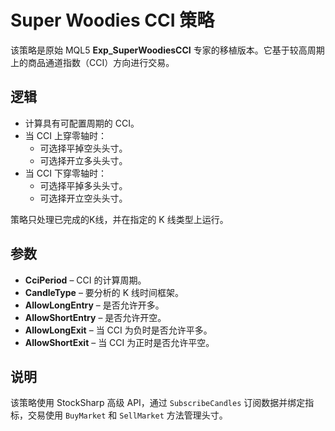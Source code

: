 # Super Woodies CCI 策略

该策略是原始 MQL5 **Exp_SuperWoodiesCCI** 专家的移植版本。它基于较高周期上的商品通道指数（CCI）方向进行交易。

## 逻辑

- 计算具有可配置周期的 CCI。
- 当 CCI 上穿零轴时：
  - 可选择平掉空头头寸。
  - 可选择开立多头头寸。
- 当 CCI 下穿零轴时：
  - 可选择平掉多头头寸。
  - 可选择开立空头头寸。

策略只处理已完成的K线，并在指定的 K 线类型上运行。

## 参数

- **CciPeriod** – CCI 的计算周期。
- **CandleType** – 要分析的 K 线时间框架。
- **AllowLongEntry** – 是否允许开多。
- **AllowShortEntry** – 是否允许开空。
- **AllowLongExit** – 当 CCI 为负时是否允许平多。
- **AllowShortExit** – 当 CCI 为正时是否允许平空。

## 说明

该策略使用 StockSharp 高级 API，通过 `SubscribeCandles` 订阅数据并绑定指标，交易使用 `BuyMarket` 和 `SellMarket` 方法管理头寸。
